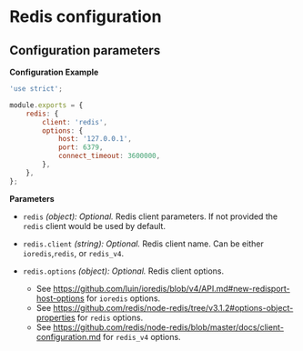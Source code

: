 # Redis configuration

## Configuration parameters

**Configuration Example**

```javascript
'use strict';

module.exports = {
    redis: {
        client: 'redis',
        options: {
            host: '127.0.0.1',
            port: 6379,
            connect_timeout: 3600000,
        },
    },
};
```

**Parameters**

- `redis` *(object): Optional.* Redis client parameters. If not provided the `redis` client would be used by default.

- `redis.client` *(string): Optional.* Redis client name. Can be either `ioredis`,`redis`, or `redis_v4`.

- `redis.options` *(object): Optional.* Redis client options.
    - See https://github.com/luin/ioredis/blob/v4/API.md#new-redisport-host-options for `ioredis` options.
    - See https://github.com/redis/node-redis/tree/v3.1.2#options-object-properties for `redis` options.
    - See https://github.com/redis/node-redis/blob/master/docs/client-configuration.md for `redis_v4` options.